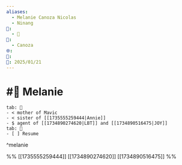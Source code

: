```yaml
---
aliases:
  - Melanie Canoza Nicolas
  - Ninang
📁:
  - 👤
👤:
  - Canoza
🌐: 
📝: 
📅: 2025/01/21
---
```

# #👤 Melanie

```tabs
tab: 👤
- < mother of Mavic
- < sister of [[1735555259444|Annie]]
- $ agent of [[1734890274620|LBT]] and [[1734890516475|JOY]]
tab: 📄
- [ ] Resume
```

^melanie

%%
[[1735555259444]]
[[1734890274620]]
[[1734890516475]]
%%